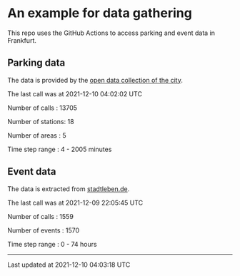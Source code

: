 # An example for data gathering

This repo uses the GitHub Actions to access parking and event data in Frankfurt.

## Parking data
The data is provided by the [open data collection of the city](https://www.offenedaten.frankfurt.de/).

The last call was at 2021-12-10 04:02:02 UTC

Number of calls   : 13705

Number of stations:    18

Number of areas   :     5

Time step range   :     4 -  2005 minutes


## Event data
The data is extracted from [stadtleben.de](https://stadtleben.de/frankfurt/).

The last call was at 2021-12-09 22:05:45 UTC

Number of calls   : 1559

Number of events  : 1570

Time step range   :    0 -   74 hours


----

Last updated at 2021-12-10 04:03:18 UTC
